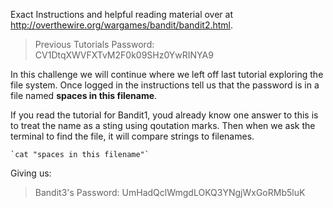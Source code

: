 Exact Instructions and helpful reading material over at http://overthewire.org/wargames/bandit/bandit2.html.

> Previous Tutorials Password: CV1DtqXWVFXTvM2F0k09SHz0YwRINYA9

In this challenge we will continue where we left off last tutorial exploring the file system. Once logged in the instructions tell us that the password is in a file named **spaces in this filename**. 

If you read the tutorial for Bandit1, youd already know one answer to this is to treat the name as a sting using qoutation marks. Then when we ask the terminal to find the file, it will compare strings to filenames.

	`cat "spaces in this filename"`

Giving us:

> Bandit3's Password: UmHadQclWmgdLOKQ3YNgjWxGoRMb5luK
